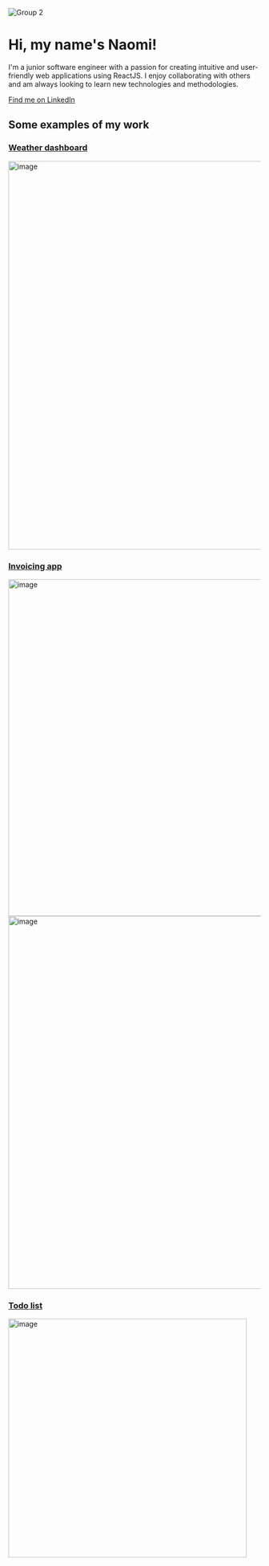 ![Group 2](https://user-images.githubusercontent.com/97198969/235376303-8c54fc52-ccb5-4395-a311-57ef2a0665c2.png)

# Hi, my name's Naomi!

I'm a junior software engineer with a passion for creating intuitive and user-friendly web applications using ReactJS. I enjoy collaborating with others and am always looking to learn new technologies and methodologies.

[Find me on LinkedIn](https://www.linkedin.com/in/naomi-uziel-06626396/)

## Some examples of my work
### [Weather dashboard](https://github.com/naomiuziel/weather-dashboard)
<img width="774" alt="image" src="https://user-images.githubusercontent.com/97198969/235376539-e1d0a739-c81d-4742-83c4-c40b9970dde2.png">


### [Invoicing app](https://github.com/naomiuziel/invoicer)
<img width="671" alt="image" src="https://user-images.githubusercontent.com/97198969/235376524-370eafd6-a708-4496-8399-d63352aac635.png">
<img width="743" alt="image" src="https://user-images.githubusercontent.com/97198969/235376526-3ff43d8e-ad2d-4d7c-8bb4-7a3d34b78373.png">

### [Todo list](https://github.com/naomiuziel/react-todo)
<img width="476" alt="image" src="https://user-images.githubusercontent.com/97198969/235376516-f4347884-b413-456a-a54e-1e445e4540b2.png">


<!--
**naomiuziel/naomiuziel** is a ✨ _special_ ✨ repository because its `README.md` (this file) appears on your GitHub profile.

Here are some ideas to get you started:

- 🔭 I’m currently working on ...
- 🌱 I’m currently learning ...
- 👯 I’m looking to collaborate on ...
- 🤔 I’m looking for help with ...
- 💬 Ask me about ...
- 📫 How to reach me: ...
- 😄 Pronouns: ...
- ⚡ Fun fact: ...
-->
